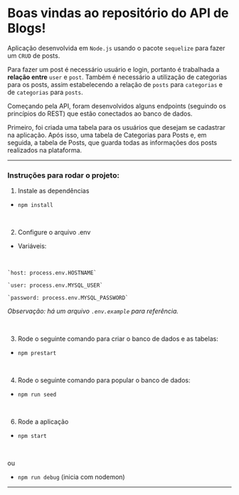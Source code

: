 # Boas vindas ao repositório do API de Blogs!

Aplicação desenvolvida em `Node.js` usando o pacote `sequelize` para fazer um `CRUD` de posts.

Para fazer um post é necessário usuário e login, portanto é trabalhada a **relação entre** `user` e `post`. Também é necessário a utilização de categorias para os posts, assim estabelecendo a relação de `posts` para `categorias` e de `categorias` para `posts`.

Começando pela API, foram desenvolvidos alguns endpoints (seguindo os princípios do REST) que estão conectados ao banco de dados.

Primeiro, foi criada uma tabela para os usuários que desejam se cadastrar na aplicação. Após isso, uma tabela de Categorias para Posts e, em seguida, a tabela de Posts, que guarda todas as informações dos posts realizados na plataforma.

---



### Instruções para rodar o projeto:

1. Instale as dependências

  * `npm install`

</br>

2. Configure o arquivo .env
* Variáveis:
</br>

    `host: process.env.HOSTNAME`

    `user: process.env.MYSQL_USER`

    `password: process.env.MYSQL_PASSWORD`

_Observação: há um arquivo `.env.example` para referência._

</br>

3. Rode o seguinte comando para criar o banco de dados e as tabelas:
  
  * `npm prestart`

</br>


4. Rode o seguinte comando para popular o banco de dados:
  
* `npm run seed`

</br>

6. Rode a aplicação

* `npm start` 
</br>

  ou
</br>

* `npm run debug` (inicia com nodemon)

---
